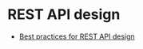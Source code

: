 # REST API design

- [Best practices for REST API design](https://stackoverflow.blog/2020/03/02/best-practices-for-rest-api-design/)

